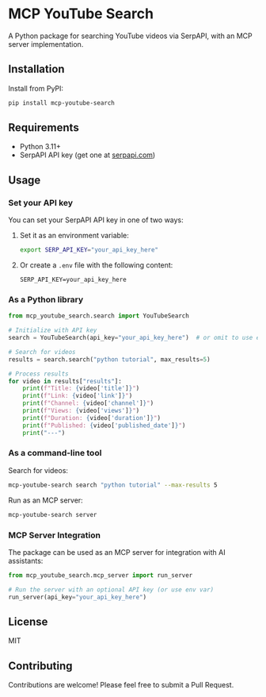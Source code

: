 # MCP YouTube Search

A Python package for searching YouTube videos via SerpAPI, with an MCP server implementation.

## Installation

Install from PyPI:

```bash
pip install mcp-youtube-search
```

## Requirements

- Python 3.11+
- SerpAPI API key (get one at [serpapi.com](https://serpapi.com/))

## Usage

### Set your API key

You can set your SerpAPI API key in one of two ways:

1. Set it as an environment variable:
   ```bash
   export SERP_API_KEY="your_api_key_here"
   ```

2. Or create a `.env` file with the following content:
   ```
   SERP_API_KEY=your_api_key_here
   ```

### As a Python library

```python
from mcp_youtube_search.search import YouTubeSearch

# Initialize with API key
search = YouTubeSearch(api_key="your_api_key_here")  # or omit to use env var

# Search for videos
results = search.search("python tutorial", max_results=5)

# Process results
for video in results["results"]:
    print(f"Title: {video['title']}")
    print(f"Link: {video['link']}")
    print(f"Channel: {video['channel']}")
    print(f"Views: {video['views']}")
    print(f"Duration: {video['duration']}")
    print(f"Published: {video['published_date']}")
    print("---")
```

### As a command-line tool

Search for videos:

```bash
mcp-youtube-search search "python tutorial" --max-results 5
```

Run as an MCP server:

```bash
mcp-youtube-search server
```

### MCP Server Integration

The package can be used as an MCP server for integration with AI assistants:

```python
from mcp_youtube_search.mcp_server import run_server

# Run the server with an optional API key (or use env var)
run_server(api_key="your_api_key_here")
```

## License

MIT

## Contributing

Contributions are welcome! Please feel free to submit a Pull Request. 